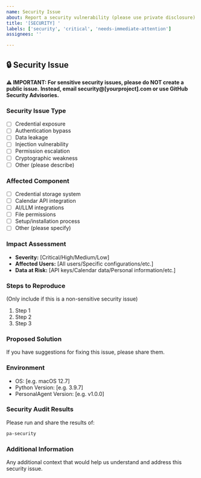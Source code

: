 ```yaml
---
name: Security Issue
about: Report a security vulnerability (please use private disclosure)
title: '[SECURITY] '
labels: ['security', 'critical', 'needs-immediate-attention']
assignees: ''

---
```


## 🔒 Security Issue

**⚠️ IMPORTANT: For sensitive security issues, please do NOT create a public issue.**
**Instead, email security@[yourproject].com or use GitHub Security Advisories.**

### **Security Issue Type**
- [ ] Credential exposure
- [ ] Authentication bypass
- [ ] Data leakage
- [ ] Injection vulnerability
- [ ] Permission escalation
- [ ] Cryptographic weakness
- [ ] Other (please describe)

### **Affected Component**
- [ ] Credential storage system
- [ ] Calendar API integration
- [ ] AI/LLM integrations
- [ ] File permissions
- [ ] Setup/installation process
- [ ] Other (please specify)

### **Impact Assessment**
- **Severity:** [Critical/High/Medium/Low]
- **Affected Users:** [All users/Specific configurations/etc.]
- **Data at Risk:** [API keys/Calendar data/Personal information/etc.]

### **Steps to Reproduce**
(Only include if this is a non-sensitive security issue)

1. Step 1
2. Step 2
3. Step 3

### **Proposed Solution**
If you have suggestions for fixing this issue, please share them.

### **Environment**
- OS: [e.g. macOS 12.7]
- Python Version: [e.g. 3.9.7]
- PersonalAgent Version: [e.g. v1.0.0]

### **Security Audit Results**
Please run and share the results of:
```bash
pa-security
```

### **Additional Information**
Any additional context that would help us understand and address this security issue.
